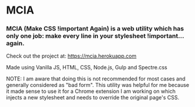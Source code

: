 # MCIA

### MCIA (Make CSS !important Again) is a web utility which has only one job: make every line in your stylesheet !important... again.

Check out the project at: https://mcia.herokuapp.com

Made using Vanilla JS, HTML, CSS, Node.js, Gulp and Spectre.css

NOTE: I am aware that doing this is not recommended for most cases and generally considered as "bad form". This utility was helpful for me because it made sense to use it for a Chrome extension I am working on which injects a new stylesheet and needs to override the original page's CSS. 


